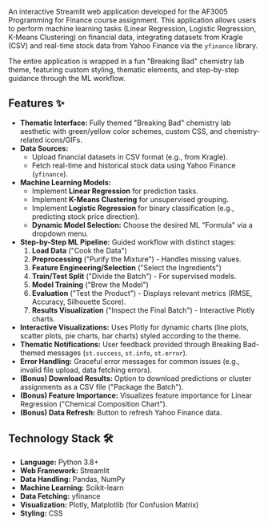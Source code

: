 An interactive Streamlit web application developed for the AF3005 Programming for Finance course assignment. This application allows users to perform machine learning tasks (Linear Regression, Logistic Regression, K-Means Clustering) on financial data, integrating datasets from Kragle (CSV) and real-time stock data from Yahoo Finance via the `yfinance` library.

The entire application is wrapped in a fun "Breaking Bad" chemistry lab theme, featuring custom styling, thematic elements, and step-by-step guidance through the ML workflow.

<!-- Add a screenshot or GIF of the running application here -->
<!-- Example: ![App Screenshot](screenshot.png) -->

## Features ✨

*   **Thematic Interface:** Fully themed "Breaking Bad" chemistry lab aesthetic with green/yellow color schemes, custom CSS, and chemistry-related icons/GIFs.
*   **Data Sources:**
    *   Upload financial datasets in CSV format (e.g., from Kragle).
    *   Fetch real-time and historical stock data using Yahoo Finance (`yfinance`).
*   **Machine Learning Models:**
    *   Implement **Linear Regression** for prediction tasks.
    *   Implement **K-Means Clustering** for unsupervised grouping.
    *   Implement **Logistic Regression** for binary classification (e.g., predicting stock price direction).
    *   **Dynamic Model Selection:** Choose the desired ML "Formula" via a dropdown menu.
*   **Step-by-Step ML Pipeline:** Guided workflow with distinct stages:
    1.  **Load Data** ("Cook the Data")
    2.  **Preprocessing** ("Purify the Mixture") - Handles missing values.
    3.  **Feature Engineering/Selection** ("Select the Ingredients")
    4.  **Train/Test Split** ("Divide the Batch") - For supervised models.
    5.  **Model Training** ("Brew the Model")
    6.  **Evaluation** ("Test the Product") - Displays relevant metrics (RMSE, Accuracy, Silhouette Score).
    7.  **Results Visualization** ("Inspect the Final Batch") - Interactive Plotly charts.
*   **Interactive Visualizations:** Uses Plotly for dynamic charts (line plots, scatter plots, pie charts, bar charts) styled according to the theme.
*   **Thematic Notifications:** User feedback provided through Breaking Bad-themed messages (`st.success`, `st.info`, `st.error`).
*   **Error Handling:** Graceful error messages for common issues (e.g., invalid file upload, data fetching errors).
*   **(Bonus) Download Results:** Option to download predictions or cluster assignments as a CSV file ("Package the Batch").
*   **(Bonus) Feature Importance:** Visualizes feature importance for Linear Regression ("Chemical Composition Chart").
*   **(Bonus) Data Refresh:** Button to refresh Yahoo Finance data.

## Technology Stack 🛠️

*   **Language:** Python 3.8+
*   **Web Framework:** Streamlit
*   **Data Handling:** Pandas, NumPy
*   **Machine Learning:** Scikit-learn
*   **Data Fetching:** yfinance
*   **Visualization:** Plotly, Matplotlib (for Confusion Matrix)
*   **Styling:** CSS
